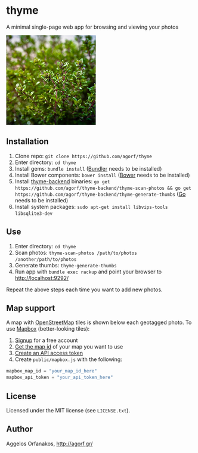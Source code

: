 # thyme

A minimal single-page web app for browsing and viewing your photos

<a href="https://www.flickr.com/photos/infobunny/7093903557"
title="thyme by poppet with a camera, on Flickr"><img
src="https://raw.githubusercontent.com/agorf/thyme/master/thyme.jpg" width="240"
height="240" alt="thyme"></a>

## Installation

1. Clone repo: `git clone https://github.com/agorf/thyme`
1. Enter directory: `cd thyme`
1. Install gems: `bundle install` ([Bundler][] needs to be installed)
1. Install Bower components: `bower install` ([Bower][] needs to be installed)
1. Install [thyme-backend][] binaries: `go get
   https://github.com/agorf/thyme-backend/thyme-scan-photos && go get
   https://github.com/agorf/thyme-backend/thyme-generate-thumbs`
   ([Go][] needs to be installed)
1. Install system packages: `sudo apt-get install libvips-tools libsqlite3-dev`

[Bundler]: http://bundler.io/
[Bower]: http://bower.io/
[thyme-backend]: https://github.com/agorf/thyme-backend
[Go]: http://golang.org/

## Use

1. Enter directory: `cd thyme`
1. Scan photos: `thyme-scan-photos /path/to/photos /another/path/to/photos`
1. Generate thumbs: `thyme-generate-thumbs`
1. Run app with `bundle exec rackup` and point your browser to
   <http://localhost:9292/>

Repeat the above steps each time you want to add new photos.

## Map support

A map with [OpenStreetMap][] tiles is shown below each geotagged photo. To use
[Mapbox][] (better-looking tiles):

1. [Signup][Mapbox] for a free account
1. [Get the map id][map_id] of your map you want to use
1. [Create an API access token][token]
1. Create `public/mapbox.js` with the following:

```javascript
mapbox_map_id = "your_map_id_here"
mapbox_api_token = "your_api_token_here"
```

[OpenStreetMap]: http://www.openstreetmap.org/
[Mapbox]: https://www.mapbox.com/
[map_id]: https://www.mapbox.com/help/define-map-id/
[token]: https://www.mapbox.com/help/create-api-access-token/

## License

Licensed under the MIT license (see `LICENSE.txt`).

## Author

Aggelos Orfanakos, <http://agorf.gr/>
